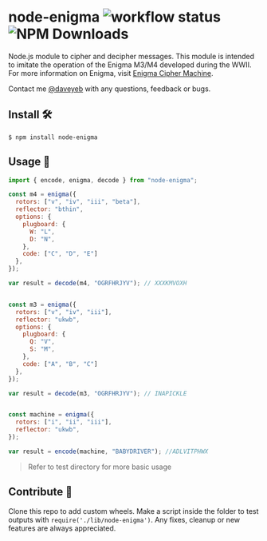 # node-enigma ![workflow status](https://github.com/daveyeb/node-enigma/actions/workflows/ci.yml/badge.svg) ![NPM Downloads](https://img.shields.io/npm/d18m/node-enigma?label=installs)

Node.js module to cipher and decipher messages.
This module is intended to imitate the operation of the Enigma M3/M4 developed during the WWII.
For more information on Enigma, visit [Enigma Cipher Machine](http://www.cryptomuseum.com/crypto/enigma/index.htm).

Contact me [@daveyeb](mailto:daveyeb@gmail.com) with any questions, feedback or bugs.

## Install 🛠

```
$ npm install node-enigma
```

## Usage 📜

```javascript
import { encode, enigma, decode } from "node-enigma";

const m4 = enigma({
  rotors: ["v", "iv", "iii", "beta"],
  reflector: "bthin",
  options: {
    plugboard: {
      W: "L",
      D: "N",
    },
    code: ["C", "D", "E"]
  },
});

var result = decode(m4, "OGRFHRJYV"); // XXXKMVOXH


const m3 = enigma({
  rotors: ["v", "iv", "iii"],
  reflector: "ukwb",
  options: {
    plugboard: {
      Q: "V",
      S: "M",
    },
    code: ["A", "B", "C"]
  },
});

var result = decode(m3, "OGRFHRJYV"); // INAPICKLE


const machine = enigma({
  rotors: ["i", "ii", "iii"],
  reflector: "ukwb",
});

var result = encode(machine, "BABYDRIVER"); //ADLVITPHWX

```

> Refer to test directory for more basic usage

## Contribute 🤝

Clone this repo to add custom wheels. Make a script inside the folder to test outputs with `require('./lib/node-enigma')`. Any fixes, cleanup or new features are always appreciated.
